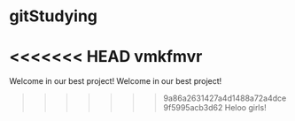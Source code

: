 # gitStudying
<<<<<<< HEAD
vmkfmvr
=======
Welcome in our best project!
Welcome in our best project!
>>>>>>> 9a86a2631427a4d1488a72a4dce9f5995acb3d62
Heloo girls!
